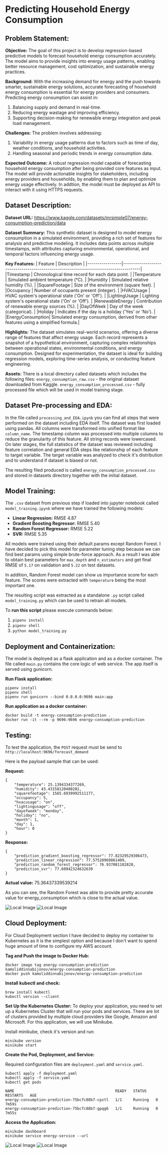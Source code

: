 
# Predicting Household Energy Consumption

## Problem Statement:

**Objective:**
The goal of this project is to develop regression-based predictive models to forecast household energy consumption accurately. The model aims to provide insights into energy usage patterns, enabling better resource management, cost optimization, and sustainable energy practices.

**Background:**
With the increasing demand for energy and the push towards smarter, sustainable energy solutions, accurate forecasting of household energy consumption is essential for energy providers and consumers. Predicting energy consumption can assist in:
1) Balancing supply and demand in real-time.
2) Reducing energy wastage and improving efficiency.
3) Supporting decision-making for renewable energy integration and peak load management.

**Challenges:**
The problem involves addressing:
1) Variability in energy usage patterns due to factors such as time of day, weather conditions, and household activities.
2) Handling seasonal and periodic trends in energy consumption data.

**Expected Outcome:**
A robust regression model capable of forecasting household energy consumption after being provided core features as input. The model will provide actionable insights for stakeholders, including energy providers and households, by enabling them to plan and optimize energy usage effectively. In addtion, the model must be deployed as API to interact with it using HTTPS requests.


## Dataset Description:

**Dataset URL:** https://www.kaggle.com/datasets/mrsimple07/energy-consumption-prediction/data 

**Dataset Summary:**
This synthetic dataset is designed to model energy consumption in a simulated environment, providing a rich set of features for analysis and predictive modeling. It includes data points across multiple timestamps, with attributes capturing environmental, operational, and temporal factors influencing energy usage. 

**Key Features:**
| Feature         |	Description                                                                          |
|-----------------|--------------------------------------------------------------------------------------|
|Timestamp        |	Chronological time record for each data point.                                       |
|Temperature      |	Simulated ambient temperature (°C).                                                  |
|Humidity         |	Simulated relative humidity (%).                                                     |
|SquareFootage    |	Size of the environment (square feet).                                               |
|Occupancy        |	Number of occupants present (integer).                                               |
|HVACUsage        |	HVAC system's operational state ('On' or 'Off').                                     |
|LightingUsage    |	Lighting system's operational state ('On' or 'Off').                                 |
|RenewableEnergy  |	Contribution of renewable energy sources (%).                                        |
|DayOfWeek        |	Day of the week (categorical).                                                       |
|Holiday          |	Indicates if the day is a holiday ('Yes' or 'No').                                   |
|EnergyConsumption|	Simulated energy consumption, derived from other features using a simplified formula.|

**Highlights:**
The dataset simulates real-world scenarios, offering a diverse range of features that affect energy usage.
Each record represents a snapshot of a hypothetical environment, capturing complex relationships between operational states, environmental conditions, and energy consumption.
Designed for experimentation, the dataset is ideal for building regression models, exploring time-series analysis, or conducting feature engineering.

**Assets:**
There is a local directory called datasets which includes the following files:
`energy_consumption_raw.csv` - the original dataset downloaded from Kaggle.
`energy_consumption_processed.csv` - fully processed file which will be used in model training stage. 

## Dataset Pre-processing and EDA:
In the file called `processing_and_EDA.ipynb` you can find all steps that were performed on the dataset including EDA itself.
The dataset was first loaded using pandas. All columns were transformed into unified format like `column_name`. The timestamp column was processed into multiple columns to reduce the granularity of this feature. All string records were lowercased.
On later stages, the full statistics of the dataset was reviewed including feature correlation and general EDA steps like relationship of each feature to target variable. The target variable was analyzed to check it's distribution and to understand if dataset is biased or not.

The resulting filed produced is called `energy_consumption_processed.csv` and stored in datasets directory together with the initial dataset.

## Model Training:
The `.csv` dataset from previous step if loaded into jupyter notebook called `model_training.ipynb` where we have trained the following models:
- **Linear Regression:** RMSE 4.87
- **Gradient Boosting Regressor:** RMSE 5.40
- **Random Forest Regressor:** RMSE 5.22
- **SVR:** RMSE 5.35

All models were trained using their default params except Random Forest. I have decided to pick this model for parameter tuning step because we can find best params using simple brute-force approach. As a result I was able to obtain best parameters for `max_depth` and `n_estimators` and get final RMSE of `5.17` on validation and `5.22` on test datasets.

In addition, Random Forest model can show us importance score for each feature. The scores were extracted with `temperature` being the most important one.

The resulting script was extracted as a standalone `.py` script called `model_training.py` which can be used to retrain all models. 

To **run this script** please execute commands below:
1) `pipenv install`
2) `pipenv shell`
3) `python model_training.py`


## Deployment and Containerization:
The model is deployed as a flask application and as a docker container. The file called `main.py` contains the core logic of web service. The app itself is served using gunicorn. 

**Run Flask application:**
```
pipenv install
pipenv shell
pipenv run gunicorn --bind 0.0.0.0:9696 main:app
```

**Run application as a docker container:**
```
docker build -t energy-consumption-prediction .
docker run -it --rm -p 9696:9696 energy-consumption-prediction
```

## Testing:
To test the application, the `POST` request must be send to `http://localhost:9696/forecast_demand`

Here is the payload sample that can be used:

**Request:**
```
{
    "temperature": 25.1394334377269,
    "humidity": 43.43158120480281,
    "squarefootage": 1565.6939992511177,
    "occupancy": 5,
    "hvacusage": "on",
    "lightingusage": "off",
    "dayofweek": "monday",
    "holiday": "no",
    "month": 1,
    "day": 1,
    "hour": 0
}
```

**Response:**
```
{
    "prediction_gradient_boosting_regressor": 77.82329529306473,
    "prediction_linear_regression": 77.57528969861409,
    "prediction_random_forest_regressor": 76.937081182828,
    "prediction_svr": 77.60942324632639
}
```

**Actual value:** 75.36437339539214

As you can see, the Random Forest was able to provide pretty accurate value for energy_consumption which is close to the actual value.

![Local Image](./images/data_sample.png)
![Local Image](./images/test_flask_docker.png)


## Cloud Deployment:

For Cloud Deployment section I have decided to deploy my container to Kubernetes as it is the simplest option and because I don't want to spend huge amount of time to configure my AWS account.

**Tag and Push the image to Docker Hub:**
```
docker image tag energy-consumption-prediction kamoliddinnabijonov/energy-consumption-prediction
docker push kamoliddinnabijonov/energy-consumption-prediction
```

**Install kubectl and check:**
```
brew install kubectl
kubectl version --client
```

**Set Up the Kubernetes Cluster:**
To deploy your application, you need to set up a Kubernetes Cluster that will run your pods and services. There are lot of clusters provided by multiple cloud providers like Google, Amazon and Microsoft. For this application, we will use Minikube.

Install minikube, check it's version and run:
```
minikube version
minikube start
```

**Create the Pod, Deployment, and Service:**

Required configuration files are `deployment.yaml` and `service.yaml`.

```
kubectl apply -f deployment.yaml
kubectl apply -f service.yaml
kubectl get pods

NAME                                             READY   STATUS    RESTARTS   AGE
energy-consumption-prediction-75bcfc88b7-cpztl   1/1     Running   0          7m59s
energy-consumption-prediction-75bcfc88b7-gpqg6   1/1     Running   0          7m55s
```

**Access the Application:**
```
minikube dashboard
minikube service energy-service --url
```

![Local Image](./images/kubernetes_test.png)
![Local Image](./images/kubernetes_dashboard.png)
